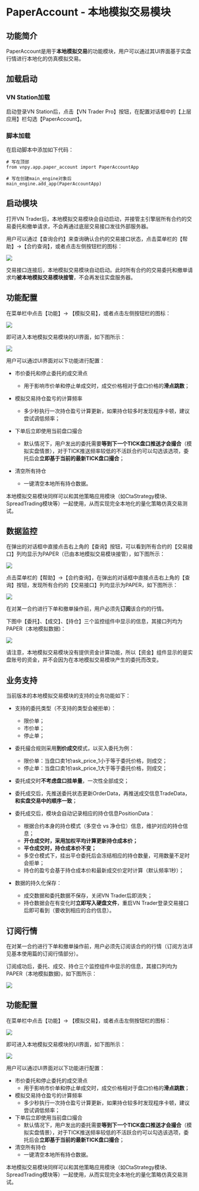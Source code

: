 # PaperAccount - 本地模拟交易模块


## 功能简介

PaperAccount是用于**本地模拟交易**的功能模块，用户可以通过其UI界面基于实盘行情进行本地化的仿真模拟交易。


## 加载启动

### VN Station加载

 启动登录VN Station后，点击【VN Trader Pro】按钮，在配置对话框中的【上层应用】栏勾选【PaperAccount】。

### 脚本加载

在启动脚本中添加如下代码：

```
# 写在顶部
from vnpy.app.paper_account import PaperAccountApp

# 写在创建main_engine对象后
main_engine.add_app(PaperAccountApp)
```


## 启动模块

打开VN Trader后，本地模拟交易模块会自动启动，并接管主引擎层所有合约的交易委托和撤单请求，不会再通过底层交易接口发往外部服务器。

用户可以通过【查询合约】来查询确认合约的交易接口状态，点击菜单栏的【帮助】->【合约查询】，或者点击左侧按钮栏的图标：

![](https://vnpy-doc.oss-cn-shanghai.aliyuncs.com/paper_account/1.png)

交易接口连接后，本地模拟交易模块自动启动。此时所有合约的交易委托和撤单请求均**被本地模拟交易模块接管**，不会再发往实盘服务器。


## 功能配置

在菜单栏中点击【功能】-> 【模拟交易】，或者点击左侧按钮栏的图标：

![](https://vnpy-doc.oss-cn-shanghai.aliyuncs.com/paper_account/4.png)

即可进入本地模拟交易模块的UI界面，如下图所示：

![](https://vnpy-doc.oss-cn-shanghai.aliyuncs.com/paper_account/5.png)

用户可以通过UI界面对以下功能进行配置：

- 市价委托和停止委托的成交滑点
  - 用于影响市价单和停止单成交时，成交价格相对于盘口价格的**滑点跳数**；

- 模拟交易持仓盈亏的计算频率
  - 多少秒执行一次持仓盈亏计算更新，如果持仓较多时发现程序卡顿，建议尝试调低频率；

- 下单后立即使用当前盘口撮合
  - 默认情况下，用户发出的委托需要**等到下一个TICK盘口推送才会撮合**（模拟实盘情景），对于TICK推送频率较低的不活跃合约可以勾选该选项，委托后会**立即基于当前的最新TICK盘口撮合**；

- 清空所有持仓
  - 一键清空本地所有持仓数据。

本地模拟交易模块同样可以和其他策略应用模块（如CtaStrategy模块、SpreadTrading模块等）一起使用，从而实现完全本地化的量化策略仿真交易测试。


## 数据监控

在弹出的对话框中直接点击右上角的【查询】按钮，可以看到所有合约的【交易接口】列均显示为PAPER（已由本地模拟交易模块接管），如下图所示：

![](https://vnpy-doc.oss-cn-shanghai.aliyuncs.com/paper_account/2.png)

点击菜单栏的【帮助】->【合约查询】，在弹出的对话框中直接点击右上角的【查询】按钮，发现所有合约的【交易接口】列均显示为PAPER，如下图所示：

![](https://vnpy-doc.oss-cn-shanghai.aliyuncs.com/paper_account/2.png)

在对某一合约进行下单和撤单操作前，用户必须先**订阅**该合约的行情。

下图中【委托】、【成交】、【持仓】三个监控组件中显示的信息，其接口列均为PAPER（本地模拟数据)：

![](https://vnpy-doc.oss-cn-shanghai.aliyuncs.com/paper_account/3.png)

请注意，本地模拟交易模块没有提供资金计算功能，所以【资金】组件显示的是实盘账号的资金，并不会因为在本地模拟交易模块产生的委托而改变。

## 业务支持

当前版本的本地模拟交易模块的支持的业务功能如下：

- 支持的委托类型（不支持的类型会被拒单）：

  - 限价单；
  - 市价单；
  - 停止单；

- 委托撮合规则采用**到价成交**模式，以买入委托为例：

  - 限价单：当盘口卖1价ask_price_1小于等于委托价格，则成交；
  - 停止单：当盘口卖1价ask_price_1大于等于委托价格，则成交；

- 委托成交时**不考虑盘口挂单量**，一次性全部成交；

- 委托成交后，先推送委托状态更新OrderData，再推送成交信息TradeData，**和实盘交易中的顺序一致**；

- 委托成交后，模块会自动记录相应的持仓信息PositionData：

  - 根据合约本身的持仓模式（多空仓 vs 净仓位）信息，维护对应的持仓信息；
  - **开仓成交时，采用加权平均计算更新持仓成本价；**
  - **平仓成交时，持仓成本价不变；**
  - 多空仓模式下，挂出平仓委托后会冻结相应的持仓数量，可用数量不足时会拒单；
  - 持仓的盈亏会基于持仓成本价和最新成交价定时计算（默认频率1秒）；

- 数据的持久化保存：

  - 成交数据和委托数据不保存，关闭VN Trader后即消失；
  - 持仓数据会在有变化时**立即写入硬盘文件**，重启VN Trader登录交易接口后即可看到（要收到相应的合约信息）。

## 订阅行情

在对某一合约进行下单和撤单操作前，用户必须先订阅该合约的行情（订阅方法详见基本使用篇的订阅行情部分）。

订阅成功后，委托、成交、持仓三个监控组件中显示的信息，其接口列均为PAPER（本地模拟数据)，如下图所示：

![](https://vnpy-doc.oss-cn-shanghai.aliyuncs.com/paper_account/3.png)


## 功能配置

在菜单栏中点击【功能】-> 【模拟交易】，或者点击左侧按钮栏的图标：

![](https://vnpy-doc.oss-cn-shanghai.aliyuncs.com/paper_account/4.png)

即可进入本地模拟交易模块的UI界面，如下图所示：

![](https://vnpy-doc.oss-cn-shanghai.aliyuncs.com/paper_account/5.png)

用户可以通过UI界面对以下功能进行配置：

- 市价委托和停止委托的成交滑点
  - 用于影响市价单和停止单成交时，成交价格相对于盘口价格的**滑点跳数**；
- 模拟交易持仓盈亏的计算频率
  - 多少秒执行一次持仓盈亏计算更新，如果持仓较多时发现程序卡顿，建议尝试调低频率；
- 下单后立即使用当前盘口撮合
  - 默认情况下，用户发出的委托需要**等到下一个TICK盘口推送才会撮合**（模拟实盘情景），对于TICK推送频率较低的不活跃合约可以勾选该选项，委托后会**立即基于当前的最新TICK盘口撮合**；
- 清空所有持仓
  - 一键清空本地所有持仓数据。

本地模拟交易模块同样可以和其他策略应用模块（如CtaStrategy模块、SpreadTrading模块等）一起使用，从而实现完全本地化的量化策略仿真交易测试。

